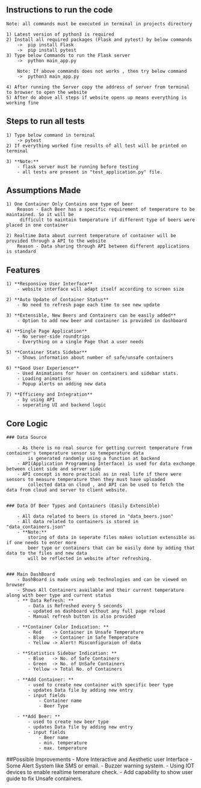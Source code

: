 ## Instructions to run the code
	Note: all commands must be executed in terminal in projects directory

	1) Latest version of python3 is required 
	2) Install all required packages (Flask and pytest) by below commands
		->	pip install Flask
		->	pip install pytest
	3) Type below Commands to run the Flask server
		->	python main_app.py
		
		Note: If above commands does not works , then try below command
		->	python3 main_app.py

	4) After running the Server copy the address of server from terminal to browser to open the website
	5) After do above all steps if website opens up means everything is working fine 

## Steps to run all tests

	1) Type below command in terminal
		-> pytest
	2) If everything worked fine results of all test will be printed on terminal
	
	3) **Note:** 
		- flask server must be running before testing
		- all tests are present in "test_application.py" file.



## Assumptions Made

	1) One Container Only Contains one type of beer
		Reason - Each Beer has a specific requirement of temperature to be maintained. So it will be
		 difficult to maintain temperature if different type of beers were placed in one container

	2) Realtime Data about current temperature of container will be provided through a API to the website
		Reason - Data sharing through API between different applications is standard

## Features 
	1) **Responsive User Interface**
		- website interface will adapt itself according to screen size

	2) **Auto Update of Container Status**
		- No need to refresh page each time to see new update

	3) **Extensible, New Beers and Containers can be easily added**
		- Option to add new beer and container is provided in dashboard

	4) **Single Page Application**
		- No server-side roundtrips
		- Everything on a single Page that a user needs

	5) **Container Stats Sidebar**
		- Shows information about number of safe/unsafe containers

	6) **Good User Experience**
		- Used Animations for hover on containers and sidebar stats.
		- Loading animations
		- Popup alerts on adding new data

	7) **Efficieny and Integration**
		- by using API
		- seperating UI and backend logic



## Core Logic 

	### Data Source

		- As there is no real source for getting current temperature from container's temperature sensor so temeperature data 
			is generated randomly using a function at backend
		- API(Application Programming Interface) is used for data exchange between client side and server side
		- API concept is more practical as in real life if there were sensors to measure temperature then they must have uploaded 
			collected data on cloud , and API can be used to fetch the data from cloud and server to client website. 


	### Data Of Beer Types and Containers (Easily Extensible)

		- All data related to beers is stored in "data_beers.json"
		- All data related to containers is stored in "data_containers.json"
		- **Note:** 
			storing of data in seperate files makes solution extensible as if one needs to enter more 
			beer type or containers that can be easily done by adding that data to the files and new data
			will be reflected in website after refreshing. 


	### Main DashBoard
		- DashBoard is made using web technologies and can be viewed on browser
		- Shows All Containers available and their current temperature along with beer type and current status
		- ** Data Refresh: **
			- Data is Refreshed every 5 seconds
			- updated on dashboard without any full page reload
			- Manual refresh button is also provided

		- **Container Color Indication: **
			- Red    -> Container in Unsafe Temperature
			- Blue   -> Container in Safe Temperature
			- Yellow -> Alert! Misconfiguraion of data

		- **Statistics Sidebar Indication: **
			- Blue   -> No. of Safe Containers
			- Green  -> No. of UnSafe Containers
			- Yellow -> Total No. of Containers

		- **Add Container: **
			- used to create new container with specific beer type
			- updates Data file by adding new entry
			- input fields 
				- Container name
				- Beer Type

		- **Add Beer: **
			- used to create new beer type
			- updates Data file by adding new entry
			- input fields 
				- Beer name
				- min. temperature
				- max. temperature

##Possible Improvements
	- More Interactive and Aesthetic user Interface
	- Some Alert System like SMS or email.
	- Buzzer warning system.
	- Using IOT devices to enable realtime temerature check.
	- Add capability to show user guide to fix Unsafe containers.


